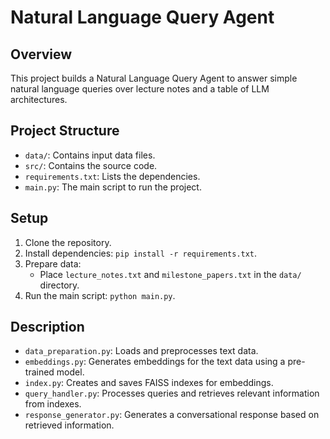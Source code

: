 # Natural Language Query Agent

## Overview
This project builds a Natural Language Query Agent to answer simple natural language queries over lecture notes and a table of LLM architectures.

## Project Structure
- `data/`: Contains input data files.
- `src/`: Contains the source code.
- `requirements.txt`: Lists the dependencies.
- `main.py`: The main script to run the project.

## Setup
1. Clone the repository.
2. Install dependencies: `pip install -r requirements.txt`.
3. Prepare data:
   - Place `lecture_notes.txt` and `milestone_papers.txt` in the `data/` directory.
4. Run the main script: `python main.py`.

## Description
- `data_preparation.py`: Loads and preprocesses text data.
- `embeddings.py`: Generates embeddings for the text data using a pre-trained model.
- `index.py`: Creates and saves FAISS indexes for embeddings.
- `query_handler.py`: Processes queries and retrieves relevant information from indexes.
- `response_generator.py`: Generates a conversational response based on retrieved information.


